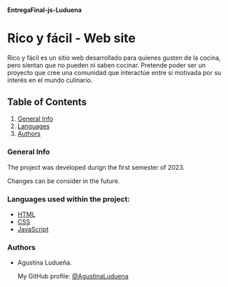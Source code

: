 #### EntregaFinal-js-Luduena

# Rico y fácil - Web site

Rico y fácil es un sitio web desarrollado para quienes gusten de la cocina, pero sientan que no pueden ni saben cocinar. Pretende poder ser un proyecto que cree una comunidad que interactúe entre sí motivada por su interés en el mundo culinario.

## Table of Contents
1. [General Info](#general-info)
2. [Languages](#languages)
3. [Authors](#authors)

### General Info
The project was developed durign the first semester of 2023. 

Changes can be consider in the future.

### Languages used within the project:

* [HTML](https://lenguajehtml.com/html/) 
* [CSS](https://developer.mozilla.org/es/docs/Web/CSS)
* [JavaScript](https://developer.mozilla.org/es/docs/Web/JavaScript)


### Authors

- Agustina Ludueña. 

    My GitHub profile: [@AgustinaLuduena](https://github.com/AgustinaLuduena)

